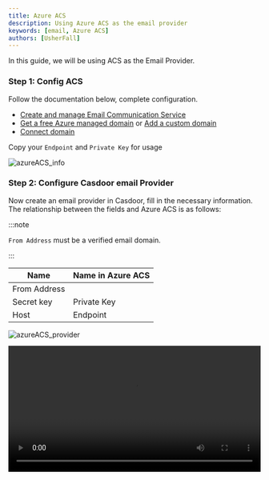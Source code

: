 ```yaml
---
title: Azure ACS
description: Using Azure ACS as the email provider
keywords: [email, Azure ACS]
authors: [UsherFall]
---
```


In this guide, we will be using ACS as the Email Provider.

### Step 1: Config ACS

Follow the documentation below, complete configuration.

- [Create and manage Email Communication Service](https://learn.microsoft.com/en-us/azure/communication-services/quickstarts/email/create-email-communication-resource)
- [Get a free Azure managed domain](https://learn.microsoft.com/en-us/azure/communication-services/quickstarts/email/add-azure-managed-domains) or [Add a custom domain](https://learn.microsoft.com/en-us/azure/communication-services/quickstarts/email/add-custom-verified-domains)
- [Connect domain](https://learn.microsoft.com/en-us/azure/communication-services/quickstarts/email/connect-email-communication-resource?pivots=azure-portal)

Copy your `Endpoint` and `Private Key` for usage

![azureACS_info](/img/providers/azureACS_info.png)

### Step 2: Configure Casdoor email Provider

Now create an email provider in Casdoor, fill in the necessary information. The relationship between the fields and Azure ACS is as follows:

:::note

`From Address` must be a verified email domain.

:::

| Name         | Name in Azure ACS |
|--------------|-------------------|
| From Address |                   |
| Secret key   | Private Key       |
| Host         | Endpoint          |

![azureACS_provider](/img/providers/azureACS_provider.png)

<video src="/video/provider/email/use_azureACS_as_email_provider.mp4" controls="controls" width="100%"></video>
